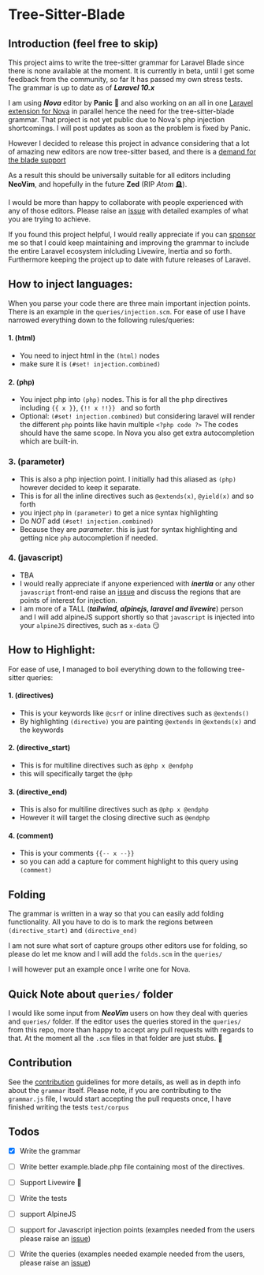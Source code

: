 # Tree-Sitter-Blade

## Introduction (feel free to skip)
This project aims to write the tree-sitter grammar for Laravel Blade
since there is none available at the moment. It is currently in beta, until I get some feedback from the community, so far It has passed my own stress tests. The grammar is up to date as of ***Laravel 10.x***

I am using ***Nova*** editor by **Panic** 🤘 and also working on an all in one [Laravel extension for Nova](https://github.com/EmranMR/Laravel-Nova-Extension) in parallel hence the need for the tree-sitter-blade grammar.
That project is not yet public due to Nova's php injection shortcomings. I will post updates as soon as the problem is fixed by Panic.

However I decided to release this project in advance considering that a lot of amazing new editors are now tree-sitter based, and there is a [demand for the blade support](https://github.com/laravel/framework/discussions/45286)

As a result this should be universally suitable for all editors including **NeoVim**, and hopefully in the future **Zed** (RIP
_Atom_ 🪦).

I would be more than happy to collaborate with people experienced with any of those editors. Please raise an [issue](https://github.com/EmranMR/tree-sitter-blade/issues) with detailed examples of what you are trying to achieve.

If you found this project helpful, I would really appreciate if you can [sponsor](https://github.com/sponsors/EmranMR) me so that I could keep maintaining and improving the grammar to include the entire Laravel ecosystem inlcluding Livewire, Inertia and so forth. Furthermore keeping the project up to date with future releases of Laravel.

## How to inject languages:
When you parse your code there are three main important injection points. There is an example in the `queries/injection.scm`. For ease of use I have narrowed everything down to the following rules/queries:
#### 1. (html)
- You need to inject html in the `(html)` nodes
- make sure it is `(#set! injection.combined)`
#### 2. (php)
- You inject php into `(php)` nodes. This is for all the php directives including `{{ x }}`, `{!! x !!}} ` and so forth
- Optional: `(#set! injection.combined)` but considering laravel will render the different `php` points like havin multiple `<?php code ?>` The codes should have the same scope. In Nova you also get extra autocompletion which are built-in.

### 3. (parameter)
- This is also a php injection point. I initially had this aliased as `(php)` however decided to keep it separate.
- This is for all the inline directives such as `@extends(x)`, `@yield(x)` and so forth
- you inject `php` in `(parameter)` to get a nice syntax highlighting
- Do *NOT* add `(#set! injection.combined)`
- Because they are *parameter*. this is just for syntax highlighting and getting nice `php` autocompletion if needed.

### 4. (javascript)
- TBA
- I would really appreciate if anyone experienced with ***inertia*** or any other `javascript` front-end raise an [issue](https://github.com/EmranMR/tree-sitter-blade/issues) and discuss the regions that are points of interest for injection.
- I am more of a TALL (***tailwind, alpinejs, laravel and livewire***) person and I will add alpineJS support shortly so that `javascript` is injected into your `alpineJS` directives, such as `x-data` 😏

## How to Highlight:
For ease of use, I managed to boil everything down to the following tree-sitter queries:
#### 1. (directives)
- This is your keywords like `@csrf` or inline directives such as `@extends()`
- By highlighting `(directive)` you are painting `@extends` in `@extends(x)` and the keywords
#### 2. (directive_start)
- This is for multiline directives such as `@php x @endphp`
- this will specifically target the `@php`

#### 3. (directive_end)
- This is also for multiline directives such as `@php x @endphp`
- However it will target the closing directive such as `@endphp`
#### 4. (comment)
- This is your comments `{{-- x --}}`
- so you can add a capture for comment highlight to this query using `(comment)`

## Folding
The grammar is written in a way so that you can easily add folding functionality. All you have to do is to mark the regions between `(directive_start)` and `(directive_end)`

I am not sure what sort of capture groups other editors use for folding, so please do let me know and I will add the `folds.scm` in the `queries/`

I will however put an example once I write one for Nova.

## Quick Note about `queries/` folder

I would like some input from ***NeoVim*** users on how they deal with queries and `queries/` folder. If the editor uses the queries stored in the `queries/` from this repo, more than happy to accept any pull requests with regards to that. At the moment all the `.scm` files in that folder are just stubs. 🔴

## Contribution
See the [contribution](/CONTRIBUTION.md) guidelines for more details, as well as in depth info about the `grammar` itself. Please note, if you are contributing to the `grammar.js` file, I would start accepting the pull requests once, I have finished writing the tests `test/corpus`




## Todos

-   [x] Write the grammar
-   [ ] Write better example.blade.php file containing most of the directives.
-   [ ] Support Livewire 🪼
-   [ ] Write the tests
-   [ ] support AlpineJS
-   [ ] support for Javascript injection points (examples needed from the users please raise an [issue](https://github.com/EmranMR/tree-sitter-blade/issues))
-   [ ] Write the queries (examples needed example needed from the users, please raise an [issue](https://github.com/EmranMR/tree-sitter-blade/issues))


<!-- ## For Nova Contributors & Issues

Head over to this repo:

-   [blade extension for Nova](https://github.com/EmranMR/nova-blade)

You need to compile the parser to `.dylib` and then copy it in the
`Syntax/` folder of the extension.

You can download the build script here:
[**Parser Build Script**](https://docs.nova.app/syntax-reference/build_script.zip)

Please refer to the README file in that repo for more information
about contributing and using the build script. -->

